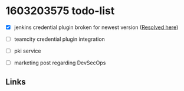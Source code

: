 # 1603203575 todo-list

- [x] jenkins credential plugin broken for newest version ([Resolved here](https://github.com/jenkinsci/conjur-credentials-plugin/pull/2))
- [ ] teamcity credential plugin integration
- [ ] pki service
- [ ] marketing post regarding DevSecOps


## Links
